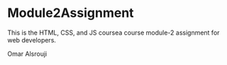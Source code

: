 # Module2Assignment

This is the HTML, CSS, and JS coursea course module-2 assignment for web developers.

Omar Alsrouji
